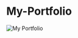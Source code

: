 # My-Portfolio
![My Portfolio](https://github.com/PixelPriestess/My-Portfolio/assets/146829579/eaeedc22-b5c5-4bb3-9431-94436fa89696)

